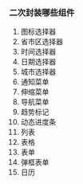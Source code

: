 ### 二次封装哪些组件

1. 图标选择器
2. 省市区选择器
3. 时间选择器
4. 日期选择器
5. 城市选择器
6. 通知菜单
7. 伸缩菜单
8. 导航菜单
9. 趋势标记
10. 动态进度条
11. 列表
12. 表格
13. 表单
14. 弹框表单
15. 日历

